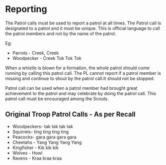 # Reporting

The Patrol calls must be used to report a patrol at all times. The Patrol call is designated to a patrol and it must be unique. This is official language to call the patrol members and not by the name of the patrol.

Eg:&#x20;

* Parrots - Creek, Creek
* Woodpecker - Creek Tok Tok Tok

When a whistle is blown for a formation, the whole patrol should come running by calling this patrol call. The PL cannot report if a patrol member is missing and continue to shout by the patrol call.It should not be stopped.

Patrol call can be used when a patrol member had brought great achievement to the patrol and may celebrate by doing the patrol call. This patrol call must be encouraged among the Scouts.



## Original Troop Patrol Calls - As per Recall

* Woodpeckers- tak tak tak tak
* Squirrels- ting ting ting ting
* Peacocks- gara gara gara gara
* Cheetahs - Yang Yang Yang Yang
* Kingfisher - Kik kik kik
* Wolves - Howl
* Ravens - Kraa kraa kraa
